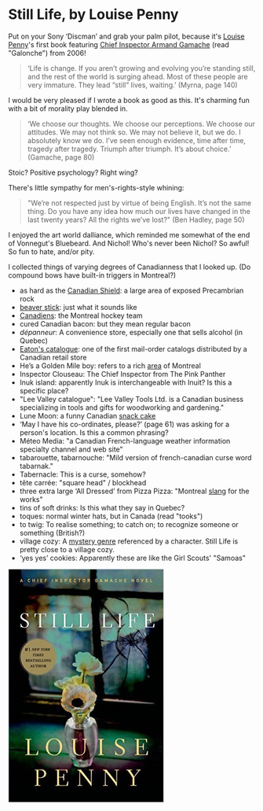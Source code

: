 # Still Life, by Louise Penny

Put on your Sony ‘Discman’ and grab your palm pilot, because it's
[Louise Penny][]'s first book featuring
[Chief Inspector Armand Gamache][] (read "Galonche") from 2006!

[Chief Inspector Armand Gamache]: https://en.wikipedia.org/wiki/Chief_Inspector_Armand_Gamache "Chief Inspector Armand Gamache"
[Louise Penny]: https://en.wikipedia.org/wiki/Louise_Penny "Wikpedia: Louise Penny"


> ‘Life is change. If you aren’t growing and evolving you’re standing
> still, and the rest of the world is surging ahead. Most of these
> people are very immature. They lead “still” lives, waiting.’ (Myrna,
> page 140)


I would be very pleased if I wrote a book as good as this. It's
charming fun with a bit of morality play blended in.


> ‘We choose our thoughts. We choose our perceptions. We choose our
> attitudes. We may not think so. We may not believe it, but we do. I
> absolutely know we do. I’ve seen enough evidence, time after time,
> tragedy after tragedy. Triumph after triumph. It’s about choice.’
> (Gamache, page 80)


Stoic? Positive psychology? Right wing?

There's little sympathy for men's-rights-style whining:


> "We’re not respected just by virtue of being English. It’s not the
> same thing. Do you have any idea how much our lives have changed in
> the last twenty years? All the rights we’ve lost?" (Ben Hadley, page
> 50)


I enjoyed the art world dalliance, which reminded me somewhat of the
end of Vonnegut's Bluebeard. And Nichol! Who's never been Nichol? So
awful! So fun to hate, and/or pity.


I collected things of varying degrees of Canadianness that I looked
up. (Do compound bows have built-in triggers in Montreal?)


 * as hard as the [Canadian Shield][]: a large area of exposed
   Precambrian rock
 * [beaver stick][]: just what it sounds like
 * [Canadiens][]: the Montreal hockey team
 * cured Canadian bacon: but they mean regular bacon
 * _dépanneur_: A convenience store, especially one that sells
   alcohol (in Quebec)
 * [Eaton's catalogue][]: one of the first mail-order catalogs
   distributed by a Canadian retail store
 * He’s a Golden Mile boy: refers to a rich [area][] of Montreal
 * Inspector Clouseau: The Chief Inspector from The Pink Panther
 * Inuk island: apparently Inuk is interchangeable with Inuit? Is this
   a specific place?
 * "Lee Valley catalogue": "Lee Valley Tools Ltd. is a Canadian
   business specializing in tools and gifts for woodworking and
   gardening."
 * Lune Moon: a funny Canadian [snack cake][]
 * ‘May I have his co-ordinates, please?’ (page 61) was asking for a
   person's location. Is this a common phrasing?
 * Méteo Media: "a Canadian French-language weather information
   specialty channel and web site"
 * tabarouette, tabarnouche: "Mild version of french-canadian curse
   word tabarnak."
 * Tabernacle: This is a curse, somehow?
 * tête carrée: "square head" / blockhead
 * three extra large ‘All Dressed’ from Pizza Pizza: "Montreal
   [slang][] for the works"
 * tins of soft drinks: Is this what they say in Quebec?
 * toques: normal winter hats, but in Canada (read "tooks")
 * to twig: To realise something; to catch on; to recognize someone or
   something (British?)
 * village cozy: A [mystery genre][] referenced by a character. Still
   Life is pretty close to a village cozy.
 * ‘yes yes’ cookies: Apparently these are like the Girl Scouts'
   "Samoas"

[Canadian Shield]: https://en.wikipedia.org/wiki/Canadian_Shield
[beaver stick]: https://carnegiemnh.org/b-is-for-beaver-sticks/
[Canadiens]: https://en.wikipedia.org/wiki/Montreal_Canadiens
[Eaton's catalogue]: https://en.wikipedia.org/wiki/Eaton%27s_catalogue
[area]: https://en.wikipedia.org/wiki/Golden_Square_Mile "Golden Square Mile"
[snack cake]: https://www.flickr.com/photos/hazboy/30114619898 "Lune Moons"
[slang]: https://good-pizza-great-pizza.fandom.com/wiki/List_of_orders#All-Dressed
[mystery genre]: https://en.wikipedia.org/wiki/Cozy_mystery "Wikipedia: Cozy mystery"


![cover](cover.jpg)
